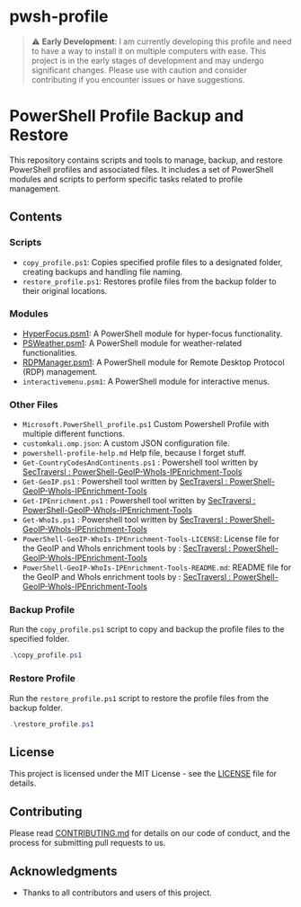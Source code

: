 # pwsh-profile

> :warning: **Early Development**: I am currently developing this profile and need to have a way to install it on multiple computers with ease. This project is in the early stages of development and may undergo significant changes. Please use with caution and consider contributing if you encounter issues or have suggestions.

# PowerShell Profile Backup and Restore

This repository contains scripts and tools to manage, backup, and restore PowerShell profiles and associated files. It includes a set of PowerShell modules and scripts to perform specific tasks related to profile management.

## Contents

### Scripts

- `copy_profile.ps1`: Copies specified profile files to a designated folder, creating backups and handling file naming.
- `restore_profile.ps1`: Restores profile files from the backup folder to their original locations.

### Modules

- [HyperFocus.psm1](https://github.com/ludothegreat/HyperFocus): A PowerShell module for hyper-focus functionality.
- [PSWeather.psm1](https://github.com/ludothegreat/PSWeather): A PowerShell module for weather-related functionalities.
- [RDPManager.psm1](https://github.com/ludothegreat/RDPManager): A PowerShell module for Remote Desktop Protocol (RDP) management.
- `interactivemenu.psm1`: A PowerShell module for interactive menus.

### Other Files

- `Microsoft.PowerShell_profile.ps1` Custom Powershell Profile with multiple different functions.
- `customkali.omp.json`: A custom JSON configuration file.
- `powershell-profile-help.md` Help file, because I forget stuff.
- `Get-CountryCodesAndContinents.ps1` : Powershell tool written by [SecTraversl : PowerShell-GeoIP-WhoIs-IPEnrichment-Tools](https://github.com/SecTraversl/PowerShell-GeoIP-WhoIs-IPEnrichment-Tools)
- `Get-GeoIP.ps1` : Powershell tool written by [SecTraversl : PowerShell-GeoIP-WhoIs-IPEnrichment-Tools](https://github.com/SecTraversl/PowerShell-GeoIP-WhoIs-IPEnrichment-Tools)
- `Get-IPEnrichment.ps1` : Powershell tool written by [SecTraversl : PowerShell-GeoIP-WhoIs-IPEnrichment-Tools](https://github.com/SecTraversl/PowerShell-GeoIP-WhoIs-IPEnrichment-Tools)
- `Get-WhoIs.ps1` : Powershell tool written by [SecTraversl : PowerShell-GeoIP-WhoIs-IPEnrichment-Tools](https://github.com/SecTraversl/PowerShell-GeoIP-WhoIs-IPEnrichment-Tools)
- `PowerShell-GeoIP-WhoIs-IPEnrichment-Tools-LICENSE`: License file for the GeoIP and WhoIs enrichment tools by  : [SecTraversl : PowerShell-GeoIP-WhoIs-IPEnrichment-Tools](https://github.com/SecTraversl/PowerShell-GeoIP-WhoIs-IPEnrichment-Tools)
- `PowerShell-GeoIP-WhoIs-IPEnrichment-Tools-README.md`: README file for the GeoIP and WhoIs enrichment tools by  : [SecTraversl : PowerShell-GeoIP-WhoIs-IPEnrichment-Tools](https://github.com/SecTraversl/PowerShell-GeoIP-WhoIs-IPEnrichment-Tools)

### Backup Profile

Run the `copy_profile.ps1` script to copy and backup the profile files to the specified folder.

```powershell
.\copy_profile.ps1
```

### Restore Profile

Run the `restore_profile.ps1` script to restore the profile files from the backup folder.

```powershell
.\restore_profile.ps1
```

## License

This project is licensed under the MIT License - see the [LICENSE](LICENSE) file for details.

## Contributing

Please read [CONTRIBUTING.md](CONTRIBUTING.md) for details on our code of conduct, and the process for submitting pull requests to us.

## Acknowledgments

- Thanks to all contributors and users of this project.

